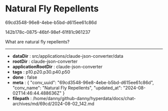 # Natural Fly Repellents

69cd3548-96e8-4ebe-b5bd-d615ee61c86d

142b178c-0875-46bf-98ef-61f81c961237

What are natural fly repellents?

---

* **dataDir** : src/applications/claude-json-converter/data
* **rootDir** : claude-json-converter
* **applicationRootDir** : claude-json-converter
* **tags** : p10.p20.p30.p40.p50
* **done** : false
* **meta** : {
  "conv_uuid": "69cd3548-96e8-4ebe-b5bd-d615ee61c86d",
  "conv_name": "Natural Fly Repellents",
  "updated_at": "2024-08-02T14:46:44.488636Z"
}
* **filepath** : /home/danny/github-danny/hyperdata/docs/chat-archives/md/69cd/2024-08-02_142.md